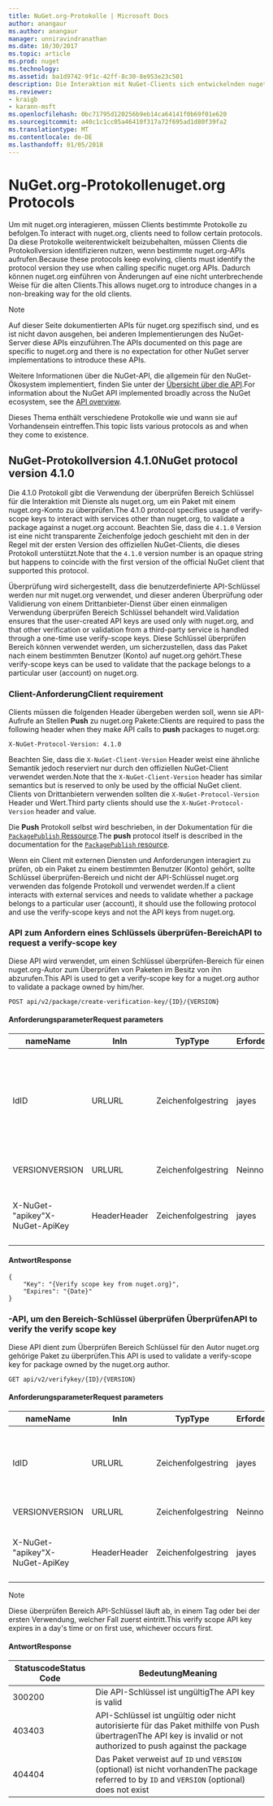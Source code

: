 ```yaml
---
title: NuGet.org-Protokolle | Microsoft Docs
author: anangaur
ms.author: anangaur
manager: unniravindranathan
ms.date: 10/30/2017
ms.topic: article
ms.prod: nuget
ms.technology: 
ms.assetid: ba1d9742-9f1c-42ff-8c30-8e953e23c501
description: Die Interaktion mit NuGet-Clients sich entwickelnden nuget.org-Protokolle.
ms.reviewer:
- kraigb
- karann-msft
ms.openlocfilehash: 0bc71795d120256b9eb14ca64141f0b69f01e620
ms.sourcegitcommit: a40c1c1cc05a46410f317a72f695ad1d80f39fa2
ms.translationtype: MT
ms.contentlocale: de-DE
ms.lasthandoff: 01/05/2018
---
```

# <a name="nugetorg-protocols"></a><span data-ttu-id="28a50-103">NuGet.org-Protokolle</span><span class="sxs-lookup"><span data-stu-id="28a50-103">nuget.org Protocols</span></span>

<span data-ttu-id="28a50-104">Um mit nuget.org interagieren, müssen Clients bestimmte Protokolle zu befolgen.</span><span class="sxs-lookup"><span data-stu-id="28a50-104">To interact with nuget.org, clients need to follow certain protocols.</span></span> <span data-ttu-id="28a50-105">Da diese Protokolle weiterentwickelt beizubehalten, müssen Clients die Protokollversion identifizieren nutzen, wenn bestimmte nuget.org-APIs aufrufen.</span><span class="sxs-lookup"><span data-stu-id="28a50-105">Because these protocols keep evolving, clients must identify the protocol version they use when calling specific nuget.org APIs.</span></span> <span data-ttu-id="28a50-106">Dadurch können nuget.org einführen von Änderungen auf eine nicht unterbrechende Weise für die alten Clients.</span><span class="sxs-lookup"><span data-stu-id="28a50-106">This allows nuget.org to introduce changes in a non-breaking way for the old clients.</span></span>

> [!Note]
> <span data-ttu-id="28a50-107">Auf dieser Seite dokumentierten APIs für nuget.org spezifisch sind, und es ist nicht davon ausgehen, bei anderen Implementierungen des NuGet-Server diese APIs einzuführen.</span><span class="sxs-lookup"><span data-stu-id="28a50-107">The APIs documented on this page are specific to nuget.org and there is no expectation for other NuGet server implementations to introduce these APIs.</span></span> 

<span data-ttu-id="28a50-108">Weitere Informationen über die NuGet-API, die allgemein für den NuGet-Ökosystem implementiert, finden Sie unter der [Übersicht über die API](overview.md).</span><span class="sxs-lookup"><span data-stu-id="28a50-108">For information about the NuGet API implemented broadly across the NuGet ecosystem, see the [API overview](overview.md).</span></span>

<span data-ttu-id="28a50-109">Dieses Thema enthält verschiedene Protokolle wie und wann sie auf Vorhandensein eintreffen.</span><span class="sxs-lookup"><span data-stu-id="28a50-109">This topic lists various protocols as and when they come to existence.</span></span>

## <a name="nuget-protocol-version-410"></a><span data-ttu-id="28a50-110">NuGet-Protokollversion 4.1.0</span><span class="sxs-lookup"><span data-stu-id="28a50-110">NuGet protocol version 4.1.0</span></span>

<span data-ttu-id="28a50-111">Die 4.1.0 Protokoll gibt die Verwendung der überprüfen Bereich Schlüssel für die Interaktion mit Dienste als nuget.org, um ein Paket mit einem nuget.org-Konto zu überprüfen.</span><span class="sxs-lookup"><span data-stu-id="28a50-111">The 4.1.0 protocol specifies usage of verify-scope keys to interact with services other than nuget.org, to validate a package against a nuget.org account.</span></span> <span data-ttu-id="28a50-112">Beachten Sie, dass die `4.1.0` Version ist eine nicht transparente Zeichenfolge jedoch geschieht mit den in der Regel mit der ersten Version des offiziellen NuGet-Clients, die dieses Protokoll unterstützt.</span><span class="sxs-lookup"><span data-stu-id="28a50-112">Note that the `4.1.0` version number is an opaque string but happens to coincide with the first version of the official NuGet client that supported this protocol.</span></span>

<span data-ttu-id="28a50-113">Überprüfung wird sichergestellt, dass die benutzerdefinierte API-Schlüssel werden nur mit nuget.org verwendet, und dieser anderen Überprüfung oder Validierung von einem Drittanbieter-Dienst über einen einmaligen Verwendung überprüfen Bereich Schlüssel behandelt wird.</span><span class="sxs-lookup"><span data-stu-id="28a50-113">Validation ensures that the user-created API keys are used only with nuget.org, and that other verification or validation from a third-party service is handled through a one-time use verify-scope keys.</span></span> <span data-ttu-id="28a50-114">Diese Schlüssel überprüfen Bereich können verwendet werden, um sicherzustellen, dass das Paket nach einem bestimmten Benutzer (Konto) auf nuget.org gehört.</span><span class="sxs-lookup"><span data-stu-id="28a50-114">These verify-scope keys can be used to validate that the package belongs to a particular user (account) on nuget.org.</span></span>

### <a name="client-requirement"></a><span data-ttu-id="28a50-115">Client-Anforderung</span><span class="sxs-lookup"><span data-stu-id="28a50-115">Client requirement</span></span>

<span data-ttu-id="28a50-116">Clients müssen die folgenden Header übergeben werden soll, wenn sie API-Aufrufe an Stellen **Push** zu nuget.org Pakete:</span><span class="sxs-lookup"><span data-stu-id="28a50-116">Clients are required to pass the following header when they make API calls to **push** packages to nuget.org:</span></span>

```
X-NuGet-Protocol-Version: 4.1.0
```

<span data-ttu-id="28a50-117">Beachten Sie, dass die `X-NuGet-Client-Version` Header weist eine ähnliche Semantik jedoch reserviert nur durch den offiziellen NuGet-Client verwendet werden.</span><span class="sxs-lookup"><span data-stu-id="28a50-117">Note that the `X-NuGet-Client-Version` header has similar semantics but is reserved to only be used by the official NuGet client.</span></span> <span data-ttu-id="28a50-118">Clients von Drittanbietern verwenden sollten die `X-NuGet-Protocol-Version` Header und Wert.</span><span class="sxs-lookup"><span data-stu-id="28a50-118">Third party clients should use the `X-NuGet-Protocol-Version` header and value.</span></span>

<span data-ttu-id="28a50-119">Die **Push** Protokoll selbst wird beschrieben, in der Dokumentation für die [ `PackagePublish` Ressource](package-publish-resource.md).</span><span class="sxs-lookup"><span data-stu-id="28a50-119">The **push** protocol itself is described in the documentation for the [`PackagePublish` resource](package-publish-resource.md).</span></span>

<span data-ttu-id="28a50-120">Wenn ein Client mit externen Diensten und Anforderungen interagiert zu prüfen, ob ein Paket zu einem bestimmten Benutzer (Konto) gehört, sollte Schlüssel überprüfen-Bereich und nicht der API-Schlüssel nuget.org verwenden das folgende Protokoll und verwendet werden.</span><span class="sxs-lookup"><span data-stu-id="28a50-120">If a client interacts with external services and needs to validate whether a package belongs to a particular user (account), it should use the following protocol and use the verify-scope keys and not the API keys from nuget.org.</span></span>

### <a name="api-to-request-a-verify-scope-key"></a><span data-ttu-id="28a50-121">API zum Anfordern eines Schlüssels überprüfen-Bereich</span><span class="sxs-lookup"><span data-stu-id="28a50-121">API to request a verify-scope key</span></span>

<span data-ttu-id="28a50-122">Diese API wird verwendet, um einen Schlüssel überprüfen-Bereich für einen nuget.org-Autor zum Überprüfen von Paketen im Besitz von ihn abzurufen.</span><span class="sxs-lookup"><span data-stu-id="28a50-122">This API is used to get a verify-scope key for a nuget.org author to validate a package owned by him/her.</span></span>

```
POST api/v2/package/create-verification-key/{ID}/{VERSION}
```

#### <a name="request-parameters"></a><span data-ttu-id="28a50-123">Anforderungsparameter</span><span class="sxs-lookup"><span data-stu-id="28a50-123">Request parameters</span></span>

<span data-ttu-id="28a50-124">name</span><span class="sxs-lookup"><span data-stu-id="28a50-124">Name</span></span>           | <span data-ttu-id="28a50-125">In</span><span class="sxs-lookup"><span data-stu-id="28a50-125">In</span></span>     | <span data-ttu-id="28a50-126">Typ</span><span class="sxs-lookup"><span data-stu-id="28a50-126">Type</span></span>   | <span data-ttu-id="28a50-127">Erforderlich</span><span class="sxs-lookup"><span data-stu-id="28a50-127">Required</span></span> | <span data-ttu-id="28a50-128">Hinweise</span><span class="sxs-lookup"><span data-stu-id="28a50-128">Notes</span></span>
-------------- | ------ | ------ | -------- | -----
<span data-ttu-id="28a50-129">Id</span><span class="sxs-lookup"><span data-stu-id="28a50-129">ID</span></span>             | <span data-ttu-id="28a50-130">URL</span><span class="sxs-lookup"><span data-stu-id="28a50-130">URL</span></span>    | <span data-ttu-id="28a50-131">Zeichenfolge</span><span class="sxs-lookup"><span data-stu-id="28a50-131">string</span></span> | <span data-ttu-id="28a50-132">ja</span><span class="sxs-lookup"><span data-stu-id="28a50-132">yes</span></span>      | <span data-ttu-id="28a50-133">Die Paket-Identidier für die der überprüfen Bereich Schlüssel angefordert wird</span><span class="sxs-lookup"><span data-stu-id="28a50-133">The package identidier for which the verify scope key is requested</span></span>
<span data-ttu-id="28a50-134">VERSION</span><span class="sxs-lookup"><span data-stu-id="28a50-134">VERSION</span></span>        | <span data-ttu-id="28a50-135">URL</span><span class="sxs-lookup"><span data-stu-id="28a50-135">URL</span></span>    | <span data-ttu-id="28a50-136">Zeichenfolge</span><span class="sxs-lookup"><span data-stu-id="28a50-136">string</span></span> | <span data-ttu-id="28a50-137">Nein</span><span class="sxs-lookup"><span data-stu-id="28a50-137">no</span></span>       | <span data-ttu-id="28a50-138">Die Paketversion</span><span class="sxs-lookup"><span data-stu-id="28a50-138">The package version</span></span>
<span data-ttu-id="28a50-139">X-NuGet-"apikey"</span><span class="sxs-lookup"><span data-stu-id="28a50-139">X-NuGet-ApiKey</span></span> | <span data-ttu-id="28a50-140">Header</span><span class="sxs-lookup"><span data-stu-id="28a50-140">Header</span></span> | <span data-ttu-id="28a50-141">Zeichenfolge</span><span class="sxs-lookup"><span data-stu-id="28a50-141">string</span></span> | <span data-ttu-id="28a50-142">ja</span><span class="sxs-lookup"><span data-stu-id="28a50-142">yes</span></span>      | <span data-ttu-id="28a50-143">Beispiel: `X-NuGet-ApiKey: {USER_API_KEY}`</span><span class="sxs-lookup"><span data-stu-id="28a50-143">For example, `X-NuGet-ApiKey: {USER_API_KEY}`</span></span>

#### <a name="response"></a><span data-ttu-id="28a50-144">Antwort</span><span class="sxs-lookup"><span data-stu-id="28a50-144">Response</span></span>

```
{
    "Key": "{Verify scope key from nuget.org}",
    "Expires": "{Date}"
}
```

### <a name="api-to-verify-the-verify-scope-key"></a><span data-ttu-id="28a50-145">-API, um den Bereich-Schlüssel überprüfen Überprüfen</span><span class="sxs-lookup"><span data-stu-id="28a50-145">API to verify the verify scope key</span></span>

<span data-ttu-id="28a50-146">Diese API dient zum Überprüfen Bereich Schlüssel für den Autor nuget.org gehörige Paket zu überprüfen.</span><span class="sxs-lookup"><span data-stu-id="28a50-146">This API is used to validate a verify-scope key for package owned by the nuget.org author.</span></span>

```
GET api/v2/verifykey/{ID}/{VERSION}
```

#### <a name="request-parameters"></a><span data-ttu-id="28a50-147">Anforderungsparameter</span><span class="sxs-lookup"><span data-stu-id="28a50-147">Request parameters</span></span>

<span data-ttu-id="28a50-148">name</span><span class="sxs-lookup"><span data-stu-id="28a50-148">Name</span></span>           | <span data-ttu-id="28a50-149">In</span><span class="sxs-lookup"><span data-stu-id="28a50-149">In</span></span>     | <span data-ttu-id="28a50-150">Typ</span><span class="sxs-lookup"><span data-stu-id="28a50-150">Type</span></span>   | <span data-ttu-id="28a50-151">Erforderlich</span><span class="sxs-lookup"><span data-stu-id="28a50-151">Required</span></span> | <span data-ttu-id="28a50-152">Hinweise</span><span class="sxs-lookup"><span data-stu-id="28a50-152">Notes</span></span>
-------------  | ------ | ------ | -------- | -----
<span data-ttu-id="28a50-153">Id</span><span class="sxs-lookup"><span data-stu-id="28a50-153">ID</span></span>             | <span data-ttu-id="28a50-154">URL</span><span class="sxs-lookup"><span data-stu-id="28a50-154">URL</span></span>    | <span data-ttu-id="28a50-155">Zeichenfolge</span><span class="sxs-lookup"><span data-stu-id="28a50-155">string</span></span> | <span data-ttu-id="28a50-156">ja</span><span class="sxs-lookup"><span data-stu-id="28a50-156">yes</span></span>      | <span data-ttu-id="28a50-157">Die Paket-ID für die der überprüfen Bereich Schlüssel angefordert wird</span><span class="sxs-lookup"><span data-stu-id="28a50-157">The package identifier for which the verify scope key is requested</span></span>
<span data-ttu-id="28a50-158">VERSION</span><span class="sxs-lookup"><span data-stu-id="28a50-158">VERSION</span></span>        | <span data-ttu-id="28a50-159">URL</span><span class="sxs-lookup"><span data-stu-id="28a50-159">URL</span></span>    | <span data-ttu-id="28a50-160">Zeichenfolge</span><span class="sxs-lookup"><span data-stu-id="28a50-160">string</span></span> | <span data-ttu-id="28a50-161">Nein</span><span class="sxs-lookup"><span data-stu-id="28a50-161">no</span></span>       | <span data-ttu-id="28a50-162">Die Paketversion</span><span class="sxs-lookup"><span data-stu-id="28a50-162">The package version</span></span>
<span data-ttu-id="28a50-163">X-NuGet-"apikey"</span><span class="sxs-lookup"><span data-stu-id="28a50-163">X-NuGet-ApiKey</span></span> | <span data-ttu-id="28a50-164">Header</span><span class="sxs-lookup"><span data-stu-id="28a50-164">Header</span></span> | <span data-ttu-id="28a50-165">Zeichenfolge</span><span class="sxs-lookup"><span data-stu-id="28a50-165">string</span></span> | <span data-ttu-id="28a50-166">ja</span><span class="sxs-lookup"><span data-stu-id="28a50-166">yes</span></span>      | <span data-ttu-id="28a50-167">Beispiel: `X-NuGet-ApiKey: {VERIFY_SCOPE_KEY}`</span><span class="sxs-lookup"><span data-stu-id="28a50-167">For example, `X-NuGet-ApiKey: {VERIFY_SCOPE_KEY}`</span></span>

> [!Note]
> <span data-ttu-id="28a50-168">Diese überprüfen Bereich API-Schlüssel läuft ab, in einem Tag oder bei der ersten Verwendung, welcher Fall zuerst eintritt.</span><span class="sxs-lookup"><span data-stu-id="28a50-168">This verify scope API key expires in a day's time or on first use, whichever occurs first.</span></span>

#### <a name="response"></a><span data-ttu-id="28a50-169">Antwort</span><span class="sxs-lookup"><span data-stu-id="28a50-169">Response</span></span>

<span data-ttu-id="28a50-170">Statuscode</span><span class="sxs-lookup"><span data-stu-id="28a50-170">Status Code</span></span> | <span data-ttu-id="28a50-171">Bedeutung</span><span class="sxs-lookup"><span data-stu-id="28a50-171">Meaning</span></span>
----------- | -------
<span data-ttu-id="28a50-172">300</span><span class="sxs-lookup"><span data-stu-id="28a50-172">200</span></span>         | <span data-ttu-id="28a50-173">Die API-Schlüssel ist ungültig</span><span class="sxs-lookup"><span data-stu-id="28a50-173">The API key is valid</span></span>
<span data-ttu-id="28a50-174">403</span><span class="sxs-lookup"><span data-stu-id="28a50-174">403</span></span>         | <span data-ttu-id="28a50-175">API-Schlüssel ist ungültig oder nicht autorisierte für das Paket mithilfe von Push übertragen</span><span class="sxs-lookup"><span data-stu-id="28a50-175">The API key is invalid or not authorized to push against the package</span></span>
<span data-ttu-id="28a50-176">404</span><span class="sxs-lookup"><span data-stu-id="28a50-176">404</span></span>         | <span data-ttu-id="28a50-177">Das Paket verweist auf `ID` und `VERSION` (optional) ist nicht vorhanden</span><span class="sxs-lookup"><span data-stu-id="28a50-177">The package referred to by `ID` and `VERSION` (optional) does not exist</span></span>
